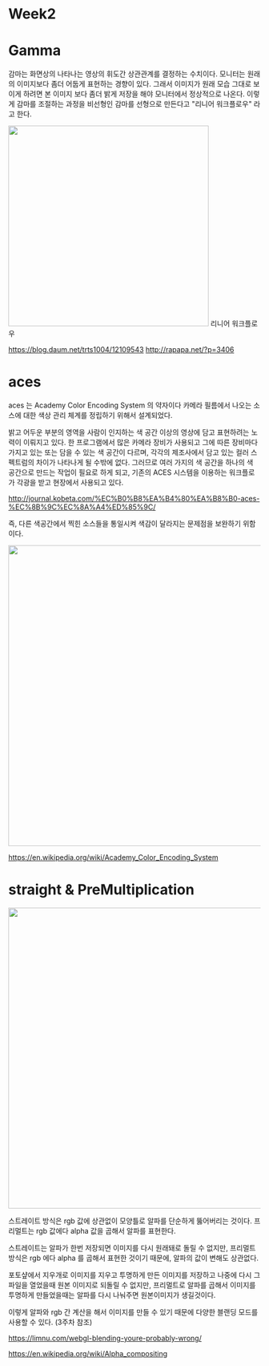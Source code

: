 # Week2
# Gamma
감마는 화면상의 나타나는 영상의 휘도간 상관관계를 결정하는 수치이다.
모니터는 원래의 이미지보다 좀더 어둡게 표현하는 경향이 있다. 그래서 이미지가 원래 모습 그대로 보이게 하려면 본 이미지 보다 좀더 밝게 저장을 해야 모니터에서 정상적으로 나온다.
이렇게 감마를 조절하는 과정을 비선형인 감마를 선형으로 만든다고 "리니어 워크플로우" 라고 한다.



<img src="http://rapapa.net/wp/wp-content/uploads/2018/06/i2eZj9U.png" width="400">
리니어 워크플로우


https://blog.daum.net/trts1004/12109543
http://rapapa.net/?p=3406

# aces
aces 는 Academy Color Encoding System 의 약자이다
카메라 필름에서 나오는 소스에 대한 색상 관리 체계를 정립하기 위해서 설계되었다.


밝고 어두운 부분의 영역을 사람이 인지하는 색 공간 이상의 영상에 담고 표현하려는 노력이 이뤄지고 있다. 한 프로그램에서 많은 카메라 장비가 사용되고 그에 따른 장비마다 가지고 있는 또는 담을 수 있는 색 공간이 다르며, 각각의 제조사에서 담고 있는 컬러 스펙트럼의 차이가 나타나게 될 수밖에 없다. 그러므로 여러 가지의 색 공간을 하나의 색 공간으로 만드는 작업이 필요로 하게 되고, 기존의 ACES 시스템을 이용하는 워크플로가 각광을 받고 현장에서 사용되고 있다. 

<http://journal.kobeta.com/%EC%B0%B8%EA%B4%80%EA%B8%B0-aces-%EC%8B%9C%EC%8A%A4%ED%85%9C/>


즉, 다른 색공간에서 찍힌 소스들을 통일시켜 색감이 달라지는 문제점을 보완하기 위함이다.


<img src="https://i1.wp.com/schoolofcolor.org/wp-content/uploads/2018/11/Post_HDTV_Workflow_Part_II_04.jpg?resize=768%2C585" width="600">


https://en.wikipedia.org/wiki/Academy_Color_Encoding_System


# straight & PreMultiplication
<img src="https://limnu.com/wp-content/uploads/2016/06/premult-vs-straight.jpeg" width="600">

스트레이트 방식은 rgb 값에 상관없이 모양틀로 알파를 단순하게 뚫어버리는 것이다.
프리멀트는 rgb 값에다 alpha 값을 곱해서 알파를 표현한다.

스트레이트는 알파가 한번 저장되면 이미지를 다시 원래돼로 돌릴 수 없지만, 프리멀트 방식은 rgb 에다 alpha 를 곱해서 표현한 것이기 때문에, 알파의 값이 변해도 상관없다.

포토샾에서 지우개로 이미지를 지우고 투명하게 만든 이미지를 저장하고 나중에 다시 그 파일을 열었을때 원본 이미지로 되돌릴 수 없지만,
프리멀트로 알파를 곱해서 이미지를 투명하게 만들었을때는 알파를 다시 나눠주면 원본이미지가 생길것이다.

이렇게 알파와 rgb 간 계산을 해서 이미지를 만들 수 있기 때문에 다양한 블랜딩 모드를 사용할 수 있다. (3주차 참조)

https://limnu.com/webgl-blending-youre-probably-wrong/

https://en.wikipedia.org/wiki/Alpha_compositing

